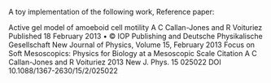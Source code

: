 A toy implementation of the following work,
Reference paper:


Active gel model of amoeboid cell motility
A C Callan-Jones and R Voituriez
Published 18 February 2013 • © IOP Publishing and Deutsche Physikalische Gesellschaft
New Journal of Physics, Volume 15, February 2013
Focus on Soft Mesoscopics: Physics for Biology at a Mesoscopic Scale
Citation A C Callan-Jones and R Voituriez 2013 New J. Phys. 15 025022
DOI 10.1088/1367-2630/15/2/025022
